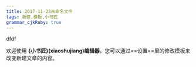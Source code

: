 ```yaml
---
title: 2017-11-23未命名文件 
tags: 新建,模板,小书匠
grammar_cjkRuby: true
---
```

dfdf

欢迎使用 **{小书匠}(xiaoshujiang)编辑器**，您可以通过==设置==里的修改模板来改变新建文章的内容。
